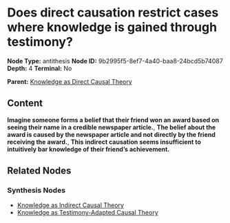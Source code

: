 # Does direct causation restrict cases where knowledge is gained through testimony?

**Node Type:** antithesis
**Node ID:** 9b2995f5-8ef7-4a40-baa8-24bcd5b74087
**Depth:** 4
**Terminal:** No

**Parent:** [Knowledge as Direct Causal Theory](knowledge-as-direct-causal-theory-synthesis-7e2ab3f6-3350-44ab-92fb-16eb872cae70.md)

## Content

**Imagine someone forms a belief that their friend won an award based on seeing their name in a credible newspaper article.**, **The belief about the award is caused by the newspaper article and not directly by the friend receiving the award.**, **This indirect causation seems insufficient to intuitively bar knowledge of their friend’s achievement.**

## Related Nodes

### Synthesis Nodes

- [Knowledge as Indirect Causal Theory](knowledge-as-indirect-causal-theory-synthesis-3adce0ea-dcd5-4e51-8834-556ddfa9b254.md)
- [Knowledge as Testimony-Adapted Causal Theory](knowledge-as-testimony-adapted-causal-theory-synthesis-5ff14c9e-0860-409c-a1fd-2c26dc3fc10e.md)
